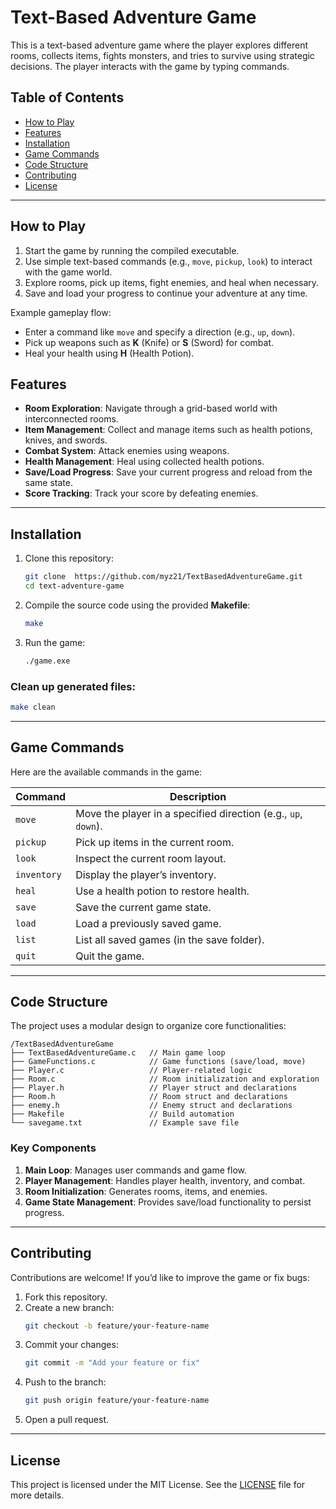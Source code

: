 # Text-Based Adventure Game

This is a text-based adventure game where the player explores different rooms, collects items, fights monsters, and tries to survive using strategic decisions. The player interacts with the game by typing commands.

## Table of Contents

- [How to Play](#how-to-play)
- [Features](#features)
- [Installation](#installation)
- [Game Commands](#game-commands)
- [Code Structure](#code-structure)
- [Contributing](#contributing)
- [License](#license)

---

## How to Play
1. Start the game by running the compiled executable.
2. Use simple text-based commands (e.g., `move`, `pickup`, `look`) to interact with the game world.
3. Explore rooms, pick up items, fight enemies, and heal when necessary.
4. Save and load your progress to continue your adventure at any time.

Example gameplay flow:
- Enter a command like `move` and specify a direction (e.g., `up`, `down`).
- Pick up weapons such as **K** (Knife) or **S** (Sword) for combat.
- Heal your health using **H** (Health Potion).

## Features
- **Room Exploration**: Navigate through a grid-based world with interconnected rooms.
- **Item Management**: Collect and manage items such as health potions, knives, and swords.
- **Combat System**: Attack enemies using weapons.
- **Health Management**: Heal using collected health potions.
- **Save/Load Progress**: Save your current progress and reload from the same state.
- **Score Tracking**: Track your score by defeating enemies.

---

## Installation
1. Clone this repository:
   ```bash
   git clone  https://github.com/myz21/TextBasedAdventureGame.git
   cd text-adventure-game
   ```
2. Compile the source code using the provided **Makefile**:
   ```bash
   make
   ```
3. Run the game:
   ```bash
   ./game.exe
   ```

### Clean up generated files:
   ```bash
   make clean
   ```

---

## Game Commands
Here are the available commands in the game:

| **Command**   | **Description**                         |
|-------------- |----------------------------------------|
| `move`       | Move the player in a specified direction (e.g., `up`, `down`). |
| `pickup`     | Pick up items in the current room.      |
| `look`       | Inspect the current room layout.        |
| `inventory`  | Display the player’s inventory.         |
| `heal`       | Use a health potion to restore health.  |
| `save`       | Save the current game state.            |
| `load`       | Load a previously saved game.           |
| `list`       | List all saved games (in the save folder).|
| `quit`       | Quit the game.                          |

---

## Code Structure
The project uses a modular design to organize core functionalities:

```
/TextBasedAdventureGame
├── TextBasedAdventureGame.c   // Main game loop
├── GameFunctions.c            // Game functions (save/load, move)
├── Player.c                   // Player-related logic
├── Room.c                     // Room initialization and exploration
├── Player.h                   // Player struct and declarations
├── Room.h                     // Room struct and declarations
├── enemy.h                    // Enemy struct and declarations
├── Makefile                   // Build automation
└── savegame.txt               // Example save file
```

### Key Components
1. **Main Loop**: Manages user commands and game flow.
2. **Player Management**: Handles player health, inventory, and combat.
3. **Room Initialization**: Generates rooms, items, and enemies.
4. **Game State Management**: Provides save/load functionality to persist progress.

---

## Contributing
Contributions are welcome! If you’d like to improve the game or fix bugs:
1. Fork this repository.
2. Create a new branch:
   ```bash
   git checkout -b feature/your-feature-name
   ```
3. Commit your changes:
   ```bash
   git commit -m "Add your feature or fix"
   ```
4. Push to the branch:
   ```bash
   git push origin feature/your-feature-name
   ```
5. Open a pull request.

---

## License
This project is licensed under the MIT License. See the [LICENSE](LICENSE) file for more details.
